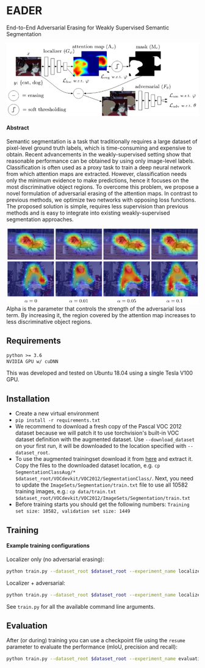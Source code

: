 # EADER
End-to-End Adversarial Erasing for Weakly Supervised Semantic Segmentation

![image](imgs/eader.png)

#### Abstract
Semantic segmentation is a task that traditionally requires a large dataset of pixel-level ground truth labels, which is time-consuming and expensive to obtain.
Recent advancements in the weakly-supervised setting show that reasonable performance can be obtained by using only image-level labels. 
Classification is often used as a proxy task to train a deep neural network from which attention maps are extracted.
However, classification needs only the minimum evidence to make predictions, hence it focuses on the most discriminative object regions. 
To overcome this problem, we propose a novel formulation of adversarial erasing of the attention maps.
In contrast to previous methods, we optimize two networks with opposing loss functions.
The proposed solution is simple, requires less supervision than previous methods and is easy to integrate into existing weakly-supervised segmentation approaches. 

![image](imgs/eader-alpha.png)
Alpha is the parameter that controls the strength of the adversarial loss term. By increasing it, the region covered by the attention map increases to less discriminative object regions.


## Requirements
```
python >= 3.6
NVIDIA GPU w/ cuDNN
```
This was developed and tested on Ubuntu 18.04 using a single Tesla V100 GPU.

## Installation
- Create a new virtual environment
- `pip install -r requirements.txt`
- We recommend to download a fresh copy of the Pascal VOC 2012 dataset because we will patch it to use torchvision's built-in VOC dataset definition with the augmented dataset. Use `--download_dataset` on your first run, it will be downloaded to the location specified with `--dataset_root`. 
- To use the augmented trainingset download it from [here](https://github.com/DrSleep/tensorflow-deeplab-resnet) and extract it. Copy the files to the downloaded dataset location, e.g. `cp SegmentationClassAug/* $dataset_root/VOCdevkit/VOC2012/SegmentationClass/`. Next, you need to update the `ImageSets/Segmentation/train.txt` file to use all 10582 training images, e.g.:  `cp data/train.txt $dataset_root/VOCdevkit/VOC2012/ImageSets/Segmentation/train.txt`
- Before training starts you should get the following numbers: `Training set size: 10582, validation set size: 1449`

## Training
#### Example training configurations
Localizer only (no adversarial erasing):
```sh
python train.py --dataset_root $dataset_root --experiment_name localizer_only 
```
Localizer + adversarial:
```sh
python train.py --dataset_root $dataset_root --experiment_name localizer_adversarial --adversarial_model resnet18
```
See `train.py` for all the available command line arguments.

## Evaluation
After (or during) training you can use a checkpoint file using the `resume` parameter to evaluate the performance (mIoU, precision and recall):
```sh
python train.py --dataset_root $dataset_root --experiment_name evaluation --resume $experiment_name/checkpoint.pth.tar --evaluate
```